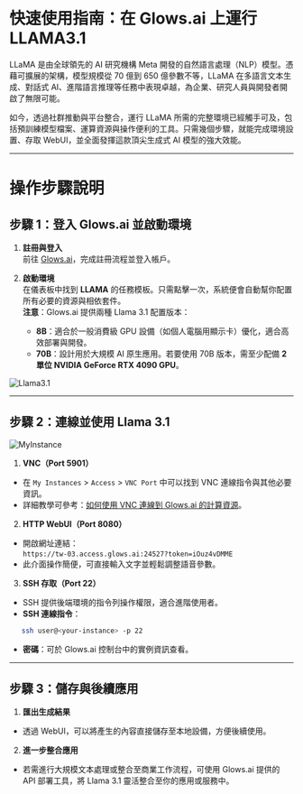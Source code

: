 # 快速使用指南：在 Glows.ai 上運行 LLAMA3.1

LLaMA 是由全球領先的 AI 研究機構 Meta 開發的自然語言處理（NLP）模型。憑藉可擴展的架構，模型規模從 70 億到 650 億參數不等，LLaMA 在多語言文本生成、對話式 AI、進階語言推理等任務中表現卓越，為企業、研究人員與開發者開啟了無限可能。

如今，透過社群推動與平台整合，運行 LLaMA 所需的完整環境已經觸手可及，包括預訓練模型檔案、運算資源與操作便利的工具。只需幾個步驟，就能完成環境設置、存取 WebUI，並全面發揮這款頂尖生成式 AI 模型的強大效能。

---

# 操作步驟說明

## 步驟 1：登入 Glows.ai 並啟動環境

1. **註冊與登入**  
   前往 [Glows.ai](https://glows.ai/)，完成註冊流程並登入帳戶。

2. **啟動環境**  
   在儀表板中找到 **LLAMA** 的任務模板。只需點擊一次，系統便會自動幫你配置所有必要的資源與相依套件。  
   **注意**：Glows.ai 提供兩種 Llama 3.1 配置版本：
   - **8B**：適合於一般消費級 GPU 設備（如個人電腦用顯示卡）優化，適合高效部署與開發。
   - **70B**：設計用於大規模 AI 原生應用。若要使用 70B 版本，需至少配備 **2 單位 NVIDIA GeForce RTX 4090 GPU**。

![Llama3.1](../tutorials-images/06.LLAMA3.1/01.Llama3.1.png)

---

## **步驟 2：連線並使用 Llama 3.1**

![MyInstance](../tutorials-images/06.LLAMA3.1/02.MyInstance.png)

1. **VNC（Port 5901）**

- 在 `My Instances` > `Access` > `VNC Port` 中可以找到 VNC 連線指令與其他必要資訊。
- 詳細教學可參考：[如何使用 VNC 連線到 Glows.ai 的計算資源](https://docs.glows.ai/tutorials/vnc)。

2. **HTTP WebUI（Port 8080）**

- 開啟網址連結：  
  `https://tw-03.access.glows.ai:24527?token=iOuz4vDMME`
- 此介面操作簡便，可直接輸入文字並輕鬆調整語音參數。

3. **SSH 存取（Port 22）**

- SSH 提供後端環境的指令列操作權限，適合進階使用者。
- **SSH 連線指令**：

```bash
   ssh user@<your-instance> -p 22
```

- **密碼**：可於 Glows.ai 控制台中的實例資訊查看。

---

## **步驟 3：儲存與後續應用**

1. **匯出生成結果**

- 透過 WebUI，可以將產生的內容直接儲存至本地設備，方便後續使用。

2. **進一步整合應用**

- 若需進行大規模文本處理或整合至商業工作流程，可使用 Glows.ai 提供的 API 部署工具，將 Llama 3.1 靈活整合至你的應用或服務中。
